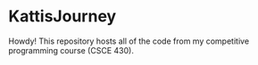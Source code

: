 # KattisJourney

Howdy! This repository hosts all of the code from my competitive programming course (CSCE 430). <br>


